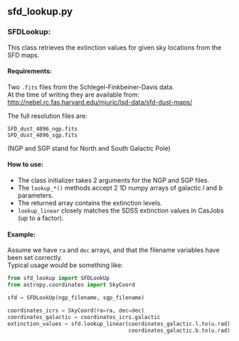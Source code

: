 ## sfd_lookup.py

### SFDLookup:
This class retrieves the extinction values for given sky locations from the SFD maps.

#### Requirements:
Two `.fits` files from the Schlegel-Finkbeiner-Davis data.  
At the time of writing they are available from:  
http://nebel.rc.fas.harvard.edu/mjuric/lsd-data/sfd-dust-maps/

The full resolution files are:
```
SFD_dust_4096_ngp.fits
SFD_dust_4096_sgp.fits
```
(NGP and SGP stand for North and South Galactic Pole)

#### How to use:
- The class initializer takes 2 arguments for the NGP and SGP files.
- The `lookup_*()` methods accept 2 1D numpy arrays of galactic *l* and *b* parameters.
- The returned array contains the extinction levels.
- `lookup_linear` closely matches the SDSS extinction values in CasJobs (up to a factor).

#### Example:
Assume we have `ra` and `dec` arrays, and that the filename variables have been set correctly.  
Typical usage would be something like:

```python
from sfd_lookup import SFDLookUp
from astropy.coordinates import SkyCoord

sfd = SFDLookUp(ngp_filename, sgp_filename)

coordinates_icrs = SkyCoord(ra=ra, dec=dec)
coordinates_galactic = coordinates_icrs.galactic
extinction_values = sfd.lookup_linear(coordinates_galactic.l.to(u.rad).value,
                                      coordinates_galactic.b.to(u.rad).value)
```
